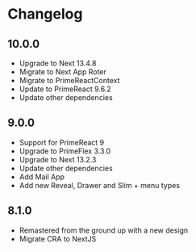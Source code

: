 # Changelog

## 10.0.0

- Upgrade to Next 13.4.8
- Migrate to Next App Roter
- Migrate to PrimeReactContext
- Update to PrimeReact 9.6.2
- Update other dependencies

## 9.0.0

- Support for PrimeReact 9
- Upgrade to PrimeFlex 3.3.0
- Upgrade to Next 13.2.3
- Update other dependencies
- Add Mail App
- Add new Reveal, Drawer and Slim + menu types

## 8.1.0

- Remastered from the ground up with a new design
- Migrate CRA to NextJS
